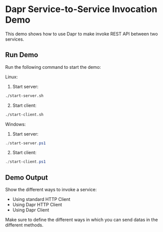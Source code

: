 # Dapr Service-to-Service Invocation Demo

This demo shows how to use Dapr to make invoke REST API between two services.

## Run Demo

Run the following command to start the demo:

Linux:

1. Start server:
```bash
./start-server.sh
```
2. Start client:
```bash
./start-client.sh
```

Windows:
1. Start server:
```powershell
./start-server.ps1
```

2. Start client:
```powershell
./start-client.ps1
```

## Demo Output

Show the different ways to invoke a service:
- Using standard HTTP Client
- Using Dapr HTTP Client
- Using Dapr Client

Make sure to define the different ways in which you can send datas in the different methods.